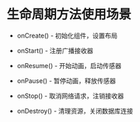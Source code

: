 # 生命周期方法使用场景

- onCreate() - 初始化组件，设置布局

- onStart() - 注册广播接收器

- onResume() - 开始动画，启动传感器

- onPause() - 暂停动画，释放传感器

- onStop() - 取消网络请求，注销接收器

- onDestroy() - 清理资源，关闭数据库连接